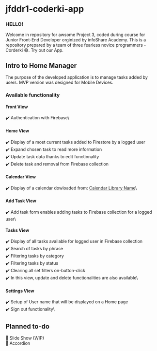 # jfddr1-coderki-app

### HELLO!

Welcome in repository for awsome Project 3, coded during course for Junior Front-End Developer orginized by infoShare Academy.
This is a repository prepared by a team of three fearless novice programmers - Corderki 😅. Try out our App.

## Intro to Home Manager

The purpose of the developed application is to manage tasks added by users. MVP version was designed for Mobile Devices.

### Available functionality

#### Front View

:heavy_check_mark: Authentication with Firebase\

#### Home View

:heavy_check_mark: Display of a most current tasks added to Firestore by a logged user\
:heavy_check_mark: Expand chosen task to read more information\
:heavy_check_mark: Update task data thanks to edit functionality\
:heavy_check_mark: Delete task and removal from Firebase collection

#### Calendar View

:heavy_check_mark: Display of a calendar dowloaded from: [Calendar Library Name](https://developer.mozilla.org/pl/docs/Games/Tutorials/2D_Breakout_game_pure_JavaScript)\

#### Add Task View

:heavy_check_mark: Add task form enables adding tasks to Firebase collection for a logged user\

#### Tasks View

:heavy_check_mark: Display of all tasks available for logged user in Firebase collection\
:heavy_check_mark: Search of tasks by phrase\
:heavy_check_mark: Filtering tasks by category\
:heavy_check_mark: Filtering tasks by status\
:heavy_check_mark: Clearing all set filters on-button-click\
:heavy_check_mark: In this view, update and delete functionalities are also available\

#### Settings View

:heavy_check_mark: Setup of User name that will be displayed on a Home page\
:heavy_check_mark: Sign out functionality\

## Planned to-do

:pushpin: Slide Show (WIP)\
:pushpin: Accordion
